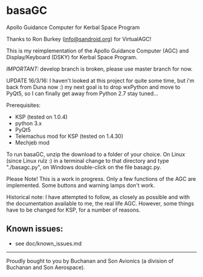 basaGC
======

Apollo Guidance Computer for Kerbal Space Program

Thanks to Ron Burkey (<info@sandroid.org>) for VirtualAGC!

This is my reimplementation of the Apollo Guidance Computer (AGC) and Display/Keyboard (DSKY) for Kerbal Space Program.

_IMPORTANT:_ develop branch is broken, please use master branch for now.

UPDATE 16/3/16: I haven't looked at this project for quite some time, but i'm back from Duna now :) my next goal is to 
drop wxPython and move to PyQt5, so I can finally get away from Python 2.7 stay tuned...

Prerequisites:

- KSP (tested on 1.0.4)
- python 3.x
- PyQt5
- Telemachus mod for KSP (tested on 1.4.30)
- Mechjeb mod

To run basaGC, unzip the download to a folder of your choice. On Linux (since Linux rulz :) in a terminal change to
that directory and type "./basagc.py", on Windows double-click on the file basagc.py.

Please Note! This is a work in progress. Only a few functions of the AGC are implemented. Some buttons and warning
lamps don't work.

Historical note: I have attempted to follow, as closely as possible 
and with the documentation available to me, the real life AGC. 
However, some things have to be changed for KSP, for a number of 
reasons.

Known issues:
------------
- see doc/known_issues.md



***
Proudly bought to you by Buchanan and Son Avionics (a division of Buchanan and Son Aerospace).
